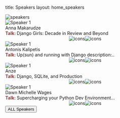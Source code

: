 title: Speakers
layout: home_speakers

<div class="container">
<img src="/static/images/other/speakers.png" class="speaker-logo img-fluid" alt="speakers" />
    <div class="row">
        <!-- First Speaker -->
<div class="col-lg-3 col-md-6 col-sm-12">
            <div class="swiper-slide" onclick="window.open('https://pretalx.evolutio.pt/djangocon-europe-2024/speaker/BJM3EY/','_blank')">
                <img class='speaker' src="https://pretalx.evolutio.pt/media/anna_3.jpg" alt="Speaker 1">
                <div class='speaker-name'>Anna Makarudze</div>
                <div class='speaker-title'><span style="color:#863B35; font-weight:bold">Talk: </span>Django Girls: Decade in Review and Beyond </div>
        <div style="display: flex; justify-content: center;">
                <img src="/static/images/Icons/x.png" class="iconlogo img-fluid" alt="icons" />
                <img src="/static/images/Icons/linkedin.png" class="iconlogo img-fluid" alt="icons" />
            </div>
            </div>
        </div>
        <!-- Second Speaker -->
<div class="col-lg-3 col-md-6 col-sm-12">
            <div class="swiper-slide" onclick="window.open('https://pretalx.evolutio.pt/djangocon-europe-2024/speaker/3TG9VD/','_blank')">
                <img class='speaker' src="https://pretalx.evolutio.pt/media/avatars/Antonis_Kalipetis_Platform_D3mrWrg.png" alt="Speaker 1">
                <div class='speaker-name'>Antonis Kalipetis</div>
                <div class='speaker-title'><span style="color:#863B35; font-weight:bold">Talk: </span>Up(sun) and running with Django description:..</div>
        <div style="display: flex; justify-content: center;">
                <img src="/static/images/Icons/x.png" class="iconlogo img-fluid" alt="icons" />
                <img src="/static/images/Icons/linkedin.png" class="iconlogo img-fluid" alt="icons" />
            </div>
            </div>
        </div>
        <!-- Third Speaker -->
 <div class="col-lg-3 col-md-6 col-sm-12">
            <div class="swiper-slide" onclick="window.open('https://pretalx.evolutio.pt/djangocon-europe-2024/speaker/DGGFQB/','_blank')">
                <img class='speaker' src="https://pretalx.evolutio.pt/media/avatars/12b7e40ed1ebd4846746004c77020183_91b8QTD.jpg" alt="Speaker 1">
                <div class='speaker-name'>Anze</div>
                <div class='speaker-title'><span style="color:#863B35; font-weight:bold">Talk: </span>Django, SQLite, and Production</div>
        <div style="display: flex; justify-content: center;">
                <img src="/static/images/Icons/x.png" class="iconlogo img-fluid" alt="icons" />
                <img src="/static/images/Icons/linkedin.png" class="iconlogo img-fluid" alt="icons" />
            </div>
            </div>
        </div>
        <!-- Fourth Speaker -->
 <div class="col-lg-3 col-md-6 col-sm-12">
            <div class="swiper-slide" onclick="window.open('https://pretalx.evolutio.pt/djangocon-europe-2024/speaker/XWXU3M/','_blank')">
                <img class='speaker' src="https://pretalx.evolutio.pt/media/avatars/Screenshot_2024-01-26_130522-min_KwTGpat.png" alt="Speaker 1">
                <div class='speaker-name'>Dawn Michelle Wages</div>
                <div class='speaker-title'><span style="color:#863B35; font-weight:bold">Talk: </span>Supercharging your Python Dev Environment...</div>
        <div style="display: flex; justify-content: center;">
                <img src="/static/images/Icons/x.png" class="iconlogo img-fluid" alt="icons" />
                <img src="/static/images/Icons/linkedin.png" class="iconlogo img-fluid" alt="icons" />
            </div>
            </div>
        </div>
        <div class="row px-5 mainbutton">
  <div class="container-button pt-5 px-3 d-flex justify-content-center">
    <a href="https://pretalx.evolutio.pt/djangocon-europe-2024/speaker/" class="mx-2">
      <button class="btn btn-primary btn-lg pycon-btn yellow-btn text-uppercase home-btn" role="button">
        ALL Speakers <span class="pl-2"></span>
      </button>
    </a>
        <!-- More speakers can be added following the same pattern -->
    </div>
</div>
